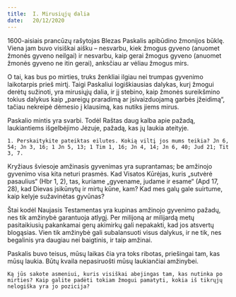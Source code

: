 ```yaml
---
title:  I. Mirusiųjų dalia
date:   20/12/2020
---
```


1600-aisiais prancūzų rašytojas Blezas Paskalis apibūdino žmonijos būklę. Viena jam buvo visiškai aišku – nesvarbu, kiek žmogus gyveno (anuomet žmonės gyveno neilgai) ir nesvarbu, kaip gerai žmogus gyveno (anuomet žmonės gyveno ne itin gerai), anksčiau ar vėliau žmogus mirs.

O tai, kas bus po mirties, truks ženkliai ilgiau nei trumpas gyvenimo laikotarpis prieš mirtį. Taigi Paskaliui logiškiausias dalykas, kurį žmogui derėtų sužinoti, yra mirusiųjų dalia, ir jį stebino, kaip žmonės sureikšmino tokius dalykus kaip „pareigų praradimą ar įsivaizduojamą garbės įžeidimą“, tačiau nekreipė dėmesio į klausimą, kas nutiks jiems mirus.

Paskalio mintis yra svarbi. Todėl Raštas daug kalba apie pažadą, laukiantiems išgelbėjimo Jėzuje, pažadą, kas jų laukia ateityje.

`1. Perskaitykite pateiktas eilutes. Kokią viltį jos mums teikia? Jn 6, 54; Jn 3, 16; 1 Jn 5, 13; 1 Tim 1, 16; Jn 4, 14; Jn 6, 40; Jud 21; Tit 3, 7.`
														
Kryžiaus šviesoje amžinasis gyvenimas yra suprantamas; be amžinojo gyvenimo visa kita neturi prasmės. Kad Visatos Kūrėjas, kuris „sutvėrė pasaulius“ (Hbr 1, 2), tas, kuriame „gyvename, judame ir esame“ (Apd 17, 28), kad Dievas įsikūnytų ir mirtų kūne, kam? Kad mes galų gale suirtume, kaip kelyje sužavinėtas gyvūnas?

Štai kodėl Naujasis Testamentas yra kupinas amžinojo gyvenimo pažadų, nes tik amžinybė garantuoja atlygį. Per milijoną ar milijardą metų pasitaikiusių pakankamai gerų akimirkų gali nepakakti, kad jos atsvertų blogąsias. Vien tik amžinybė gali subalansuoti visus dalykus, ir ne tik, nes begalinis yra daugiau nei baigtinis, ir taip amžinai.

Paskalis buvo teisus, mūsų laikas čia yra toks ribotas, priešingai tam, kas mūsų laukia. Būtų kvaila nepasiruošti mūsų laukiančiai amžinybei.

`Ką jūs sakote asmeniui, kuris visiškai abejingas tam, kas nutinka po mirties? Kaip galite padėti tokiam žmogui pamatyti, kokia iš tikrųjų nelogiška yra jo pozicija?`